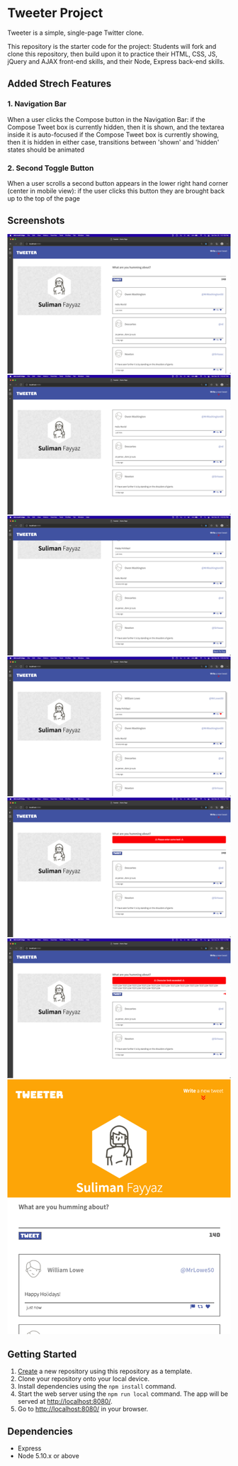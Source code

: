 # Tweeter Project

Tweeter is a simple, single-page Twitter clone.

This repository is the starter code for the project: Students will fork and clone this repository, then build upon it to practice their HTML, CSS, JS, jQuery and AJAX front-end skills, and their Node, Express back-end skills.

## Added Strech Features
### 1. Navigation Bar
When a user clicks the Compose button in the Navigation Bar:
if the Compose Tweet box is currently hidden, then it is shown, and the textarea inside it is auto-focused
if the Compose Tweet box is currently showing, then it is hidden
in either case, transitions between 'shown' and 'hidden' states should be animated
### 2. Second Toggle Button
When a user scrolls a second button appears in the lower right hand corner (center in mobile view):
if the user clicks this button they are brought back up to the top of the page

## Screenshots
![Tweet submission](docs/tweet%20submission.png)
![Double down arrow toggle hide/show tweet area](docs/toggle%20hide.png)
![Back to top button when scroll bar is present](docs/back%20to%20top.png)
![Hovering over tweetbox reveals a shadow while hovering over flag/retweet/heart changes color](docs/hover.png)
![Empty tweet error](docs/error%20empty.png)
![Character limit exceeded error](docs/error%20limit.png)
![Mobile browser version for smaller screens](docs/mobile%20.png)

## Getting Started

1. [Create](https://docs.github.com/en/repositories/creating-and-managing-repositories/creating-a-repository-from-a-template) a new repository using this repository as a template.
2. Clone your repository onto your local device.
3. Install dependencies using the `npm install` command.
3. Start the web server using the `npm run local` command. The app will be served at <http://localhost:8080/>.
4. Go to <http://localhost:8080/> in your browser.

## Dependencies

- Express
- Node 5.10.x or above
